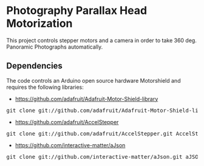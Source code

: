 Photography Parallax Head Motorization
=============

This project controls stepper motors and a camera in order to take 360 deg.
Panoramic Photographs automatically.

Dependencies
-------------

The code controls an Arduino open source hardware Motorshield and requires
the following libraries:

- https://github.com/adafruit/Adafruit-Motor-Shield-library
<pre>
git clone git://github.com/adafruit/Adafruit-Motor-Shield-library.git AFMotor
</pre>

- https://github.com/adafruit/AccelStepper
<pre>
git clone git://github.com/adafruit/AccelStepper.git AccelStepper
</pre>

- https://github.com/interactive-matter/aJson
<pre>
git clone git://github.com/interactive-matter/aJson.git aJSON
</pre>
